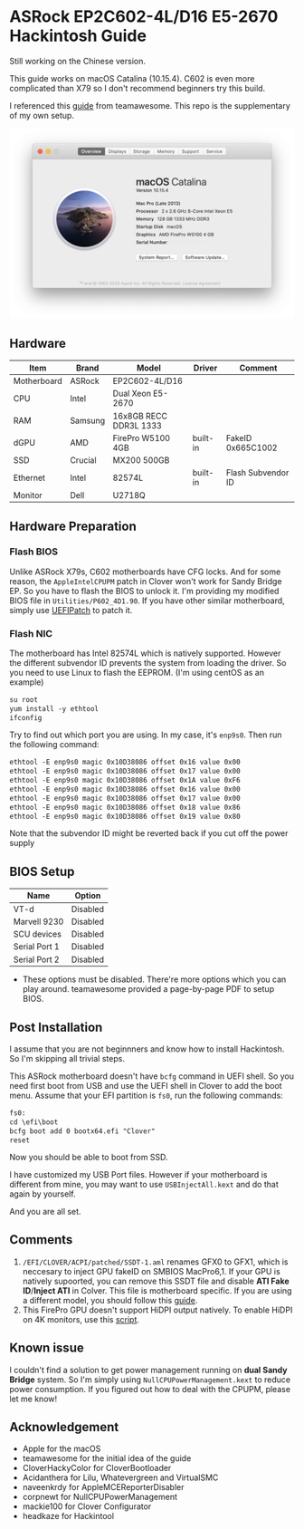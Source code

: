 # ASRock  EP2C602-4L/D16 E5-2670 Hackintosh Guide
Still working on the Chinese version.

This guide works on macOS Catalina (10.15.4). C602 is even more complicated than X79 so I don't recommend beginners try this build.

I referenced this [guide](https://www.tonymacx86.com/threads/guide-asrock-rack-ep2c602.289060/) from teamawesome. This repo is the supplementary of my own setup.

![image](Screenshot_en-us.png)

## Hardware
| Item | Brand | Model | Driver | Comment |
|-----|-----|-----|-----|-----|
| Motherboard | ASRock | EP2C602-4L/D16 | | |
| CPU | Intel | Dual Xeon E5-2670 | | |
| RAM | Samsung | 16x8GB RECC DDR3L 1333 | | |
| dGPU | AMD | FirePro W5100 4GB | built-in | FakeID 0x665C1002 |
| SSD | Crucial | MX200 500GB | | |
| Ethernet | Intel | 82574L | built-in | Flash Subvendor ID|
| Monitor | Dell | U2718Q | | |

## Hardware Preparation
### Flash BIOS
Unlike ASRock X79s, C602 motherboards have CFG locks. And for some reason, the `AppleIntelCPUPM` patch in Clover won't work for Sandy Bridge EP. So you have to flash the BIOS to unlock it. I'm providing my modified BIOS file in `Utilities/P602_4D1.90`. If you have other similar motherboard, simply use [UEFIPatch](https://github.com/LongSoft/UEFITool/releases) to patch it.
### Flash NIC
The motherboard has Intel 82574L which is natively supported. However the different subvendor ID prevents the system from loading the driver. So you need to use Linux to flash the EEPROM. (I'm using centOS as an example)
```
su root
yum install -y ethtool
ifconfig
```
Try to find out which port you are using. In my case, it's `enp9s0`. Then run the following command:
```
ethtool -E enp9s0 magic 0x10D38086 offset 0x16 value 0x00
ethtool -E enp9s0 magic 0x10D38086 offset 0x17 value 0x00
ethtool -E enp9s0 magic 0x10D38086 offset 0x1A value 0xF6
ethtool -E enp9s0 magic 0x10D38086 offset 0x16 value 0x00
ethtool -E enp9s0 magic 0x10D38086 offset 0x17 value 0x00
ethtool -E enp9s0 magic 0x10D38086 offset 0x18 value 0x86
ethtool -E enp9s0 magic 0x10D38086 offset 0x19 value 0x80
```
Note that the subvendor ID might be reverted back if you cut off the power supply
## BIOS Setup
| Name | Option |
| --- | --- |
| VT-d | Disabled |
| Marvell 9230 | Disabled |
| SCU devices | Disabled |
| Serial Port 1 | Disabled |
| Serial Port 2 | Disabled |

* These options must be disabled. There're more options which you can play around. teamawesome provided a page-by-page PDF to setup BIOS.
## Post Installation
I assume that you are not beginnners and know how to install Hackintosh. So I'm skipping all trivial steps.

This ASRock motherboard doesn't have `bcfg` command in UEFI shell. So you need first boot from USB and use the UEFI shell in Clover to add the boot menu. Assume that your EFI partition is `fs0`, run the following commands:
```
fs0:
cd \efi\boot
bcfg boot add 0 bootx64.efi "Clover"
reset
```
Now you should be able to boot from SSD.

I have customized my USB Port files. However if your motherboard is different from mine, you may want to use `USBInjectAll.kext` and do that again by yourself.

And you are all set.

## Comments
1. `/EFI/CLOVER/ACPI/patched/SSDT-1.aml` renames GFX0 to GFX1, which is neccesary to inject GPU fakeID on SMBIOS MacPro6,1. If your GPU is natively supoorted, you can remove this SSDT file and disable **ATI Fake ID**/**Inject ATI** in Colver. This file is motherboard specific. If you are using a different model, you should follow this [guide](https://www.tonymacx86.com/threads/black-screen-with-macpro-6-1-or-imac-15-or-imac-17-system-definition.183113/).
2. This FirePro GPU doesn't support HiDPI output natively. To enable HiDPI on 4K monitors, use this [script](https://github.com/xzhih/one-key-hidpi).
## Known issue
I couldn't find a solution to get power management running on **dual Sandy Bridge** system. So I'm simply using `NullCPUPowerManagement.kext` to reduce power consumption. If you figured out how to deal with the CPUPM, please let me know!
## Acknowledgement
- Apple for the macOS
- teamawesome for the initial idea of the guide
- CloverHackyColor for CloverBootloader
- Acidanthera for Lilu, Whatevergreen and VirtualSMC
- naveenkrdy for AppleMCEReporterDisabler
- corpnewt for NullCPUPowerManagement
- mackie100 for Clover Configurator
- headkaze for Hackintool

